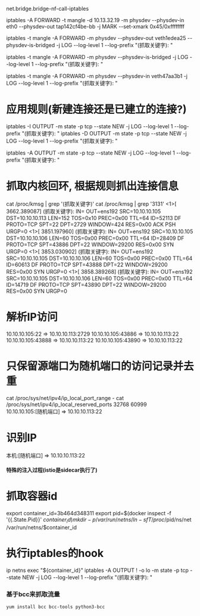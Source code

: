 net.bridge.bridge-nf-call-iptables

iptables -A FORWARD -t mangle -d 10.13.32.19 -m physdev --physdev-in eth0 --physdev-out tap142cf4be-bb -j MARK --set-xmark 0x45/0xffffffff

iptables -t mangle -A FORWARD -m physdev --physdev-out veth1edea25 --physdev-is-bridged -j LOG --log-level 1 --log-prefix "(抓取关键字): "

iptables -t mangle -A FORWARD -m physdev --physdev-is-bridged -j LOG --log-level 1 --log-prefix "(抓取关键字): "

iptables -t mangle -A FORWARD -m physdev --physdev-in veth47aa3b1 -j LOG --log-level 1 --log-prefix "(抓取关键字): "

# 应用规则(新建连接还是已建立的连接?)
iptables -I OUTPUT -m state -p tcp --state NEW -j LOG --log-level 1 --log-prefix "(抓取关键字): "
iptables -D OUTPUT -m state -p tcp --state NEW -j LOG --log-level 1 --log-prefix "(抓取关键字): "


iptables -A OUTPUT -m state -p tcp --state NEW -j LOG --log-level 1 --log-prefix "(抓取关键字): "

# 抓取内核回环, 根据规则抓出连接信息
cat /proc/kmsg | grep '(抓取关键字)'
cat /proc/kmsg | grep '3131'
<1>[ 3662.389087] (抓取关键字): IN= OUT=ens192 SRC=10.10.10.105 DST=10.10.10.113 LEN=152 TOS=0x10 PREC=0x00 TTL=64 ID=52113 DF PROTO=TCP SPT=22 DPT=2729 WINDOW=424 RES=0x00 ACK PSH URGP=0 
<1>[ 3851.197960] (抓取关键字): IN= OUT=ens192 SRC=10.10.10.105 DST=10.10.10.106 LEN=60 TOS=0x00 PREC=0x00 TTL=64 ID=28409 DF PROTO=TCP SPT=43886 DPT=22 WINDOW=29200 RES=0x00 SYN URGP=0 
<1>[ 3853.030902] (抓取关键字): IN= OUT=ens192 SRC=10.10.10.105 DST=10.10.10.106 LEN=60 TOS=0x00 PREC=0x00 TTL=64 ID=60613 DF PROTO=TCP SPT=43888 DPT=22 WINDOW=29200 RES=0x00 SYN URGP=0 
<1>[ 3858.389268] (抓取关键字): IN= OUT=ens192 SRC=10.10.10.105 DST=10.10.10.106 LEN=60 TOS=0x00 PREC=0x00 TTL=64 ID=14719 DF PROTO=TCP SPT=43890 DPT=22 WINDOW=29200 RES=0x00 SYN URGP=0 

# 解析IP访问
10.10.10.105:22 => 10.10.10.113:2729
10.10.10.105:43886 => 10.10.10.113:22
10.10.10.105:43888 => 10.10.10.113:22
10.10.10.105:43890 => 10.10.10.113:22

# 只保留源端口为随机端口的访问记录并去重
cat /proc/sys/net/ipv4/ip_local_port_range - cat /proc/sys/net/ipv4/ip_local_reserved_ports
32768   60999                                
10.10.10.105:[随机端口] => 10.10.10.113:22

# 识别IP
本机:[随机端口] => 10.10.10.113:22


#### 特殊的注入过程(istio是sidecar执行了) #####

# 抓取容器id
export container_id=3b464d348311
export pid=$(docker inspect -f '{{.State.Pid}}' ${container_id})
mkdir -p /var/run/netns/
ln -sfT /proc/$pid/ns/net /var/run/netns/$container_id

# 执行iptables的hook
ip netns exec "${container_id}" iptables -A OUTPUT ! -o lo -m state -p tcp --state NEW -j LOG --log-level 1 --log-prefix "(抓取关键字): "


### 基于bcc来抓取流量

```
yum install bcc bcc-tools python3-bcc


```